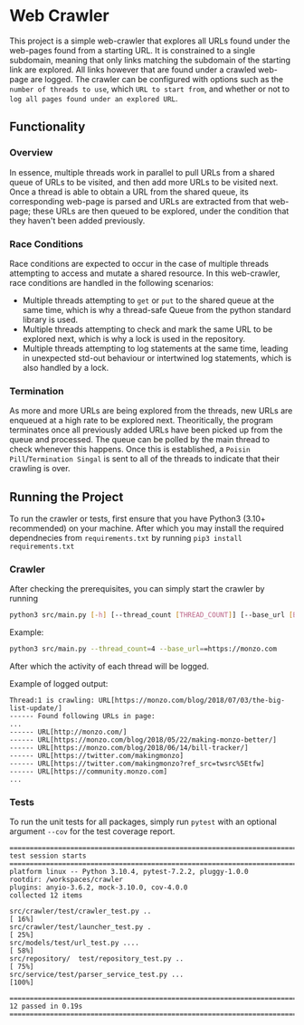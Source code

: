 # Web Crawler

This project is a simple web-crawler that explores all URLs found under the web-pages found from a starting URL. It is constrained to a single subdomain, meaning that only links matching the subdomain of the starting link are explored. All links however that are found under a crawled web-page are logged. The crawler can be configured with options such as the `number of threads to use`, which `URL to start from`, and whether or not to `log all pages found under an explored URL`.

## Functionality

### Overview
In essence, multiple threads work in parallel to pull URLs from a shared queue of URLs to be visited, and then add more URLs to be visited next. Once a thread is able to obtain a URL from the shared queue, its corresponding web-page is parsed and URLs are extracted from that web-page; these URLs are then queued to be explored, under the condition that they haven't been added previously.

### Race Conditions
Race conditions are expected to occur in the case of multiple threads attempting to access and mutate a shared resource. In this web-crawler, race conditions are handled in the following scenarios:
- Multiple threads attempting to `get` or `put` to the shared queue at the same time, which is why a thread-safe Queue from the python standard library is used.
- Multiple threads attempting to check and mark the same URL to be explored next, which is why a lock is used in the repository.
- Multiple threads attempting to log statements at the same time, leading in unexpected std-out behaviour or intertwined log statements, which is also handled by a lock.

### Termination
As more and more URLs are being explored from the threads, new URLs are enqueued at a high rate to be explored next. Theoritically, the program terminates once all previously added URLs have been picked up from the queue and processed. The queue can be polled by the main thread to check whenever this happens. Once this is established, a `Poisin Pill`/`Termination Singal` is sent to all of the threads to indicate that their crawling is over.

## Running the Project
To run the crawler or tests, first ensure that you have Python3 (3.10+ recommended) on your machine. After which you may install the required dependnecies from `requirements.txt` by running `pip3 install requirements.txt`
### Crawler
After checking the prerequisites, you can simply start the crawler by running
```sh
python3 src/main.py [-h] [--thread_count [THREAD_COUNT]] [--base_url [BASE_URL]] [--skip_links_found]
```

Example:

```sh
python3 src/main.py --thread_count=4 --base_url==https://monzo.com
```

After which the activity of each thread will be logged. 

Example of logged output:

```
Thread:1 is crawling: URL[https://monzo.com/blog/2018/07/03/the-big-list-update/]
------ Found following URLs in page: 
...
------ URL[http://monzo.com/]
------ URL[https://monzo.com/blog/2018/05/22/making-monzo-better/]
------ URL[https://monzo.com/blog/2018/06/14/bill-tracker/]
------ URL[https://twitter.com/makingmonzo]
------ URL[https://twitter.com/makingmonzo?ref_src=twsrc%5Etfw]
------ URL[https://community.monzo.com]
...
```

### Tests
To run the unit tests for all packages, simply run `pytest` with an optional argument `--cov` for the test coverage report.

```
======================================================================================================================================== test session starts =========================================================================================================================================
platform linux -- Python 3.10.4, pytest-7.2.2, pluggy-1.0.0
rootdir: /workspaces/crawler
plugins: anyio-3.6.2, mock-3.10.0, cov-4.0.0
collected 12 items                                                                                                                                                                                                                                                                                   

src/crawler/test/crawler_test.py ..                                                                                                                                                                                                                                                            [ 16%]
src/crawler/test/launcher_test.py .                                                                                                                                                                                                                                                            [ 25%]
src/models/test/url_test.py ....                                                                                                                                                                                                                                                               [ 58%]
src/repository/  test/repository_test.py ..                                                                                                                                                                                                                                                    [ 75%]
src/service/test/parser_service_test.py ...                                                                                                                                                                                                                                                    [100%]

========================================================================================================================================= 12 passed in 0.19s =========================================================================================================================================
```
